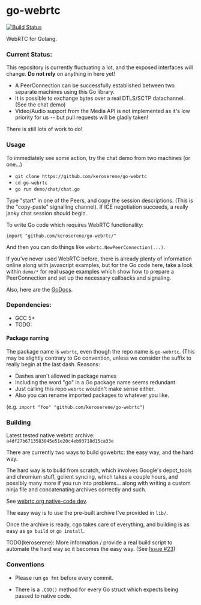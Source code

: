 # go-webrtc

[![Build Status](https://travis-ci.org/keroserene/go-webrtc.svg?branch=master)](https://travis-ci.org/keroserene/go-webrtc)

WebRTC for Golang.

### Current Status:

This repository is currently fluctuating a lot, and the exposed interfaces will
change. **Do not rely** on anything in here yet!

- A PeerConnection can be successfully established between two separate machines
  using this Go library.
- It is possible to exchange bytes over a real DTLS/SCTP datachannel. (See the
  chat demo)
- Video/Audio support from the Media API is not implemented as it's low priority
  for us -- but pull requests will be gladly taken!

There is still lots of work to do!

### Usage

To immediately see some action, try the chat demo from two machines (or one...)

- `git clone https://github.com/keroserene/go-webrtc`
- `cd go-webrtc`
- `go run demo/chat/chat.go`

Type "start" in one of the Peers, and copy the session descriptions.
(This is the "copy-paste" signalling channel). If ICE negotiation succeeds,
a really janky chat session should begin.


To write Go code which requires WebRTC functionality:
```
import "github.com/keroserene/go-webrtc/"
```
And then you can do things like `webrtc.NewPeerConnection(...)`.

If you've never used WebRTC before, there is already plenty of information
online along with javascript examples, but for the Go code here, take a look
within `demo/*` for real usage examples which show how to prepare a
PeerConnection and set up the necessary callbacks and signaling.

Also, here are the [GoDocs](https://godoc.org/github.com/keroserene/go-webrtc).

### Dependencies:

- GCC 5+
- TODO:

#### Package naming

The package name is `webrtc`, even though the repo name is `go-webrtc`.
(This may be slightly contrary to Go convention, unless we consider the suffix
to really begin at the last dash. Reasons:
- Dashes aren't allowed in package names
- Including the word "go" in a Go package name seems redundant
- Just calling this repo `webrtc` wouldn't make sense either.
- Also you can rename imported packages to whatever you like.

(e.g. `import "foo" "github.com/keroserene/go-webrtc"`)

### Building

Latest tested native webrtc archive: `a4df27b6713583045e51e20c4eb93718d15ca33e`

There are currently two ways to build gowebrtc: the easy way, and the hard way.

The hard way is to build from scratch, which involves Google's
depot_tools and chromium stuff, gclient syncing, which takes a couple
hours, and possibly many more if you run into problems... along with
writing a custom ninja file and concatenating archives correctly and such.

See [webrtc.org native-code dev](http://webrtc.org/native-code/development/).

The easy way is to use the pre-built archive I've provided in `lib/`.

Once the archive is ready, cgo takes care of everything, and building
is as easy as `go build` or `go install`.

TODO(keroserene): More information / provide a real build script to automate
the hard way so it becomes the easy way.
(See [Issue #23](https://github.com/keroserene/go-webrtc/issues/23))

### Conventions

- Please run `go fmt` before every commit.

- There is a `.CGO()` method for every Go struct which expects being passed to
  native code.
